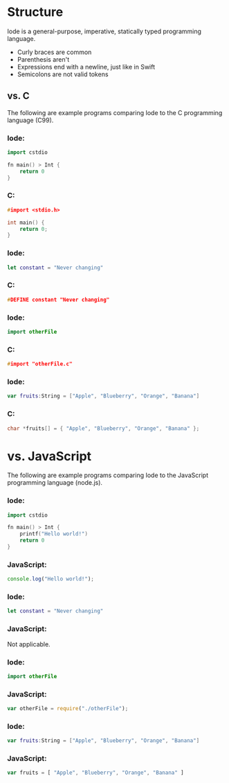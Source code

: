 # Structure

Iode is a general-purpose, imperative, statically typed programming language.

- Curly braces are common
- Parenthesis aren't
- Expressions end with a newline, just like in Swift
- Semicolons are not valid tokens

## vs. C

The following are example programs comparing Iode to the C programming language (C99).

### Iode:
```go
import cstdio

fn main() > Int {
	return 0
}
```

### C:
```c
#import <stdio.h>

int main() {
	return 0;
}
```

### Iode:
```swift
let constant = "Never changing"
```

### C:
```c
#DEFINE constant "Never changing"
```

### Iode:
```swift
import otherFile
```

### C:
```c
#import "otherFile.c"
```

### Iode:
```swift
var fruits:String = ["Apple", "Blueberry", "Orange", "Banana"]
```

### C:
```c
char *fruits[] = { "Apple", "Blueberry", "Orange", "Banana" };
```

# vs. JavaScript

The following are example programs comparing Iode to the JavaScript programming language (node.js).

### Iode:
```go
import cstdio

fn main() > Int {
	printf("Hello world!")
	return 0
}
```

### JavaScript:
```js
console.log("Hello world!");
```

### Iode:
```swift
let constant = "Never changing"
```

### JavaScript:
Not applicable.

### Iode:
```swift
import otherFile
```

### JavaScript:
```js
var otherFile = require("./otherFile");
```

### Iode:
```swift
var fruits:String = ["Apple", "Blueberry", "Orange", "Banana"]
```

### JavaScript:
```js
var fruits = [ "Apple", "Blueberry", "Orange", "Banana" ]
```
